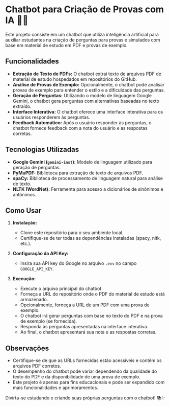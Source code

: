 # Chatbot para Criação de Provas com IA 🤖📝

Este projeto consiste em um chatbot que utiliza inteligência artificial para auxiliar estudantes na criação de perguntas para provas e simulados com base em material de estudo em PDF e provas de exemplo.

## Funcionalidades

- **Extração de Texto de PDFs:** O chatbot extrai texto de arquivos PDF de material de estudo hospedados em repositórios do GitHub.
- **Análise de Provas de Exemplo:** Opcionalmente, o chatbot pode analisar provas de exemplo para entender o estilo e a dificuldade das perguntas.
- **Geração de Perguntas:** Utilizando o modelo de linguagem Google Gemini, o chatbot gera perguntas com alternativas baseadas no texto extraído.
- **Interface Interativa:** O chatbot oferece uma interface interativa para os usuários responderem às perguntas.
- **Feedback Automático:** Após o usuário responder às perguntas, o chatbot fornece feedback com a nota do usuário e as respostas corretas.

## Tecnologias Utilizadas

- **Google Gemini (`gemini-inst`):** Modelo de linguagem utilizado para geração de perguntas.
- **PyMuPDF:** Biblioteca para extração de texto de arquivos PDF.
- **spaCy:** Biblioteca de processamento de linguagem natural para análise de texto.
- **NLTK (WordNet):** Ferramenta para acesso a dicionários de sinônimos e antônimos.

## Como Usar

1. **Instalação:**
   - Clone este repositório para o seu ambiente local.
   - Certifique-se de ter todas as dependências instaladas (spacy, nltk, etc.).

2. **Configuração da API Key:**
   - Insira sua API key do Google no arquivo `.env` no campo `GOOGLE_API_KEY`.

3. **Execução:**
   - Execute o arquivo principal do chatbot.
   - Forneça a URL do repositório onde o PDF do material de estudo está armazenado.
   - Opcionalmente, forneça a URL de um PDF com uma prova de exemplo.
   - O chatbot irá gerar perguntas com base no texto do PDF e na prova de exemplo (se fornecida).
   - Responda às perguntas apresentadas na interface interativa.
   - Ao final, o chatbot apresentará sua nota e as respostas corretas.

## Observações

- Certifique-se de que as URLs fornecidas estão acessíveis e contêm os arquivos PDF corretos.
- O desempenho do chatbot pode variar dependendo da qualidade do texto do PDF e da disponibilidade de uma prova de exemplo.
- Este projeto é apenas para fins educacionais e pode ser expandido com mais funcionalidades e aprimoramentos.

Divirta-se estudando e criando suas próprias perguntas com o chatbot! 📚✨
